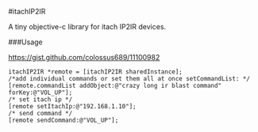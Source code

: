 #itachIP2IR

A tiny objective-c library for itach IP2IR devices.

###Usage

<https://gist.github.com/colossus689/11100982>

```obj-c
itachIP2IR *remote = [itachIP2IR sharedInstance];
/*add individual commands or set them all at once setCommandList: */
[remote.commandList addObject:@"crazy long ir blast command" forKey:@"VOL_UP"];
/* set itach ip */
[remote setItachIp:@"192.168.1.10"];
/* send command */
[remote sendCommand:@"VOL_UP"];
```


